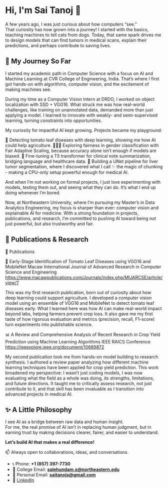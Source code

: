 # Hi, I'm Sai Tanoj 👋

A few years ago, I was just curious about how computers “see.”  
That curiosity has now grown into a journey! I started with the basics, teaching machines to tell cats from dogs. Today, that same spark drives me to design models that can find tumors in medical scans, explain their predictions, and perhaps contribute to saving lives.           


## 🌱 My Journey So Far
I started my academic path in Computer Science with a focus on AI and Machine Learning at CVR College of Engineering, India. That’s where I first got hands-on with algorithms, computer vision, and the excitement of making machines see. 

During my time as a Computer Vision Intern at DRDO, I worked on object localization with SSD + VGG16. What struck me was how real-world challenges, like training on unannotated data, demanded more than just applying a model. I learned to innovate with weakly- and semi-supervised learning, turning constraints into opportunities.

My curiosity for impactful AI kept growing. Projects became my playground:

🌿 Detecting tomato leaf diseases with deep learning, showing me how AI could help agriculture.
🧑‍🤝‍🧑 Exploring fairness in gender classification with Fair Adaptive Scaling, because accuracy alone isn’t enough if models are biased.
📝 Fine-tuning a T5 transformer for clinical note summarization, bridging language and healthcare data.
🩻 Building a UNet pipeline for liver tumor segmentation, where I discovered what I call ✨ the magic of chunking - making a CPU-only setup powerful enough for medical AI.

And when I’m not working on formal projects, I just love experimenting with models, testing them out, and seeing what they can do. It’s what I end up doing whenever I’m bored.  


Now, at Northeastern University, where I’m pursuing my Master’s in Data Analytics Engineering, my focus is sharper than ever: computer vision and explainable AI for medicine. With a strong foundation in projects, publications, and research, I’m committed to pushing AI toward being not just powerful, but also trustworthy and fair.


## 🔬 Publications & Research
📑 Publications

🔬 Early-Stage Identification of Tomato Leaf Diseases using VGG16 and MobileNet
Macaw International Journal of Advanced Research in Computer Science and Engineering
https://www.macawpublications.com/Journals/index.php/MIJARCSE/article/view/7

This was my first research publication, born out of curiosity about how deep learning could support agriculture. I developed a computer vision model using an ensemble of VGG16 and MobileNet to detect tomato leaf diseases early. What I learned here was how AI can make real-world impact beyond labs, helping farmers prevent crop loss. It also gave me my first taste of how rigorous evaluation and metrics (precision, recall, F1-score) turn experiments into publishable science.

📊 A Review and Comprehensive Analysis of Recent Research in Crop Yield Prediction using Machine Learning Algorithms
IEEE RAICS Conference
https://ieeexplore.ieee.org/document/10689872

My second publication took me from hands-on model building to research synthesis. I authored a review paper analyzing how different machine learning techniques have been applied for crop yield prediction. This work broadened my perspective: I wasn’t just coding models, I was now evaluating what the field as a whole was doing, its strengths, limitations, and future directions. It taught me to critically assess research, not just contribute to it, and that skill has been invaluable as I transition into advanced projects in medical AI.

## ✨ A Little Philosophy
I see AI as a bridge between raw data and human insight.  
For me, the real promise of AI isn’t in replacing human judgment, but in earning trust by making decisions clearer, fairer, and easier to understand.

**Let’s build AI that makes a real difference!**  

📫 Always open to collaborations, ideas, and conversations.  
- 📞 Phone: **+1 (857) 397-7730**  
- 📧 College Email: **salehundam.s@northeastern.edu**  
- 📧 Personal Email: **saitanojs@gmail.com**  
- 💼 [LinkedIn](https://linkedin.com/in/saitanojs)  
